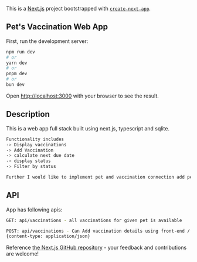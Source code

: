 This is a [Next.js](https://nextjs.org) project bootstrapped with [`create-next-app`](https://nextjs.org/docs/app/api-reference/cli/create-next-app).

## Pet's Vaccination Web App

First, run the development server:

```bash
npm run dev
# or
yarn dev
# or
pnpm dev
# or
bun dev
```

Open [http://localhost:3000](http://localhost:3000) with your browser to see the result.
 

## Description

This is a web app full stack built using next.js, typescript and sqlite.
```bash
Functionality includes
-> Display vaccinations
-> Add Vaccination
-> calculate next due date
-> display status
-> Filter by status

Further I would like to implement pet and vaccination connection add pet has-many relationship with vaccination table.
```


## API

App has following apis:
```bash
GET: api/vaccinations - all vaccinations for given pet is available 

POST: api/vaccinations - Can Add vaccination details using front-end / postman vaccine_name is\n mandatory and last_completed in string format (optional).
{content-type: application/json}

```

Reference [the Next.js GitHub repository](https://github.com/vercel/next.js) - your feedback and contributions are welcome!

